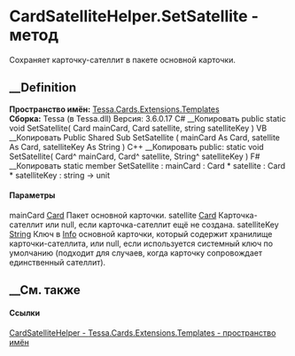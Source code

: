 # CardSatelliteHelper.SetSatellite - метод
Сохраняет карточку-сателлит в пакете основной карточки.
## __Definition
 **Пространство имён:**
[Tessa.Cards.Extensions.Templates](N_Tessa_Cards_Extensions_Templates.htm)  
 **Сборка:** Tessa (в Tessa.dll) Версия: 3.6.0.17
C# __Копировать
     public static void SetSatellite(
    	Card mainCard,
    	Card satellite,
    	string satelliteKey
    )
VB __Копировать
     Public Shared Sub SetSatellite ( 
    	mainCard As Card,
    	satellite As Card,
    	satelliteKey As String
    )
C++ __Копировать
     public:
    static void SetSatellite(
    	Card^ mainCard, 
    	Card^ satellite, 
    	String^ satelliteKey
    )
F# __Копировать
     static member SetSatellite : 
            mainCard : Card * 
            satellite : Card * 
            satelliteKey : string -> unit 
#### Параметры
mainCard [Card](T_Tessa_Cards_Card.htm)
    Пакет основной карточки.
satellite [Card](T_Tessa_Cards_Card.htm)
    Карточка-сателлит или null, если карточка-сателлит ещё не создана.
satelliteKey [String](https://learn.microsoft.com/dotnet/api/system.string)
     Ключ в [Info](P_Tessa_Cards_CardInfoStorageObject_Info.htm) основной карточки, который содержит хранилище карточки-сателлита, или null, если используется системный ключ по умолчанию (подходит для случаев, когда карточку сопровождает единственный сателлит). 
## __См. также
#### Ссылки
[CardSatelliteHelper -
](T_Tessa_Cards_Extensions_Templates_CardSatelliteHelper.htm)
[Tessa.Cards.Extensions.Templates - пространство
имён](N_Tessa_Cards_Extensions_Templates.htm)

